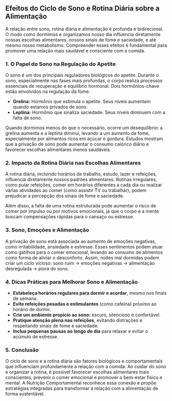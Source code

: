 
## Efeitos do Ciclo de Sono e Rotina Diária sobre a Alimentação

A relação entre sono, rotina diária e alimentação é profunda e bidirecional. O modo como dormimos e organizamos nosso dia influencia diretamente nossas escolhas alimentares, nossos sinais de fome e saciedade, e até mesmo nosso metabolismo. Compreender esses efeitos é fundamental para promover uma relação mais saudável e consciente com a comida.

### 1. O Papel do Sono na Regulação do Apetite

O sono é um dos principais reguladores biológicos do apetite. Durante o sono, especialmente nas fases mais profundas, o corpo realiza processos essenciais de recuperação e equilíbrio hormonal. Dois hormônios-chave estão envolvidos na regulação da fome:

- **Grelina:** Hormônio que estimula o apetite. Seus níveis aumentam quando estamos privados de sono.
- **Leptina:** Hormônio que sinaliza saciedade. Seus níveis diminuem com a falta de sono.

Quando dormimos menos do que o necessário, ocorre um desequilíbrio: a grelina aumenta e a leptina diminui, levando a um aumento da fome, especialmente por alimentos ricos em açúcar e gordura. Estudos mostram que a privação de sono pode aumentar o consumo calórico diário e favorecer escolhas alimentares menos saudáveis.

### 2. Impacto da Rotina Diária nas Escolhas Alimentares

A rotina diária, incluindo horários de trabalho, estudo, lazer e refeições, influencia diretamente nossos padrões alimentares. Rotinas irregulares, como pular refeições, comer em horários diferentes a cada dia ou realizar várias atividades ao comer (como assistir TV ou trabalhar), podem prejudicar a percepção dos sinais de fome e saciedade.

Além disso, a falta de uma rotina estruturada pode aumentar o risco de comer por impulso ou por motivos emocionais, já que o corpo e a mente buscam compensações rápidas para o cansaço ou estresse.

### 3. Sono, Emoções e Alimentação

A privação de sono está associada ao aumento de emoções negativas, como irritabilidade, ansiedade e estresse. Esses sentimentos podem atuar como gatilhos para o comer emocional, levando ao consumo de alimentos como forma de aliviar o desconforto. Assim, noites mal dormidas podem criar um ciclo vicioso: sono ruim → emoções negativas → alimentação desregulada → piora do sono.

### 4. Dicas Práticas para Melhorar Sono e Alimentação

- **Estabeleça horários regulares para dormir e acordar**, mesmo nos finais de semana.
- **Evite refeições pesadas e estimulantes** (como cafeína) próximo ao horário de dormir.
- **Crie um ambiente propício ao sono:** escuro, silencioso e confortável.
- **Pratique atenção plena nas refeições**, evitando distrações e respeitando sinais de fome e saciedade.
- **Inclua pequenas pausas ao longo do dia** para relaxar e evitar o acúmulo de estresse.

### 5. Conclusão

O ciclo de sono e a rotina diária são fatores biológicos e comportamentais que influenciam profundamente a relação com a comida. Ao cuidar do sono e organizar a rotina, é possível favorecer escolhas alimentares mais conscientes, prevenir o comer emocional e promover o bem-estar físico e mental. A Nutrição Comportamental reconhece essa conexão e propõe estratégias integradas para transformar a relação com a alimentação de forma sustentável.
```
